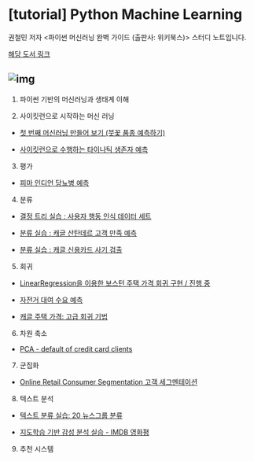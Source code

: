 # [tutorial] Python Machine Learning

권철민 저자 <파이썬 머신러닝 완벽 가이드 (출판사: 위키북스)> 스터디 노트입니다.

[해당 도서 링크](http://www.yes24.com/Product/Goods/69752484)

![img](http://image.yes24.com/goods/69752484/800x0)
---

01. 파이썬 기반의 머신러닝과 생태계 이해 

02. 사이킷런으로 시작하는 머신 러닝

- [첫 번째 머신러닝 만들어 보기 (붓꽃 품종 예측하기)](https://github.com/ameliachoi/tutorial-python-machine-learning/blob/master/python_ml_02_iris.ipynb)

- [사이킷런으로 수행하는 타이나틱 생존자 예측](https://www.kaggle.com/jinameliachoi/tutorial-titanic-with-scikit-learn)

03. 평가

- [피마 인디언 당뇨병 예측](https://www.kaggle.com/jinameliachoi/tutorial-pima-indians-diabetes)

04. 분류

- [결정 트리 실습 : 사용자 행동 인식 데이터 세트](https://www.kaggle.com/jinameliachoi/tutorial-human-activity-recognition-smartphone)

- [분류 실습 : 캐글 산탄데르 고객 만족 예측](https://www.kaggle.com/jinameliachoi/tutorial-santander-customer-satisfaction)

- [분류 실습 : 캐글 신용카드 사기 검출](https://www.kaggle.com/jinameliachoi/tutorial-credit-card-fraud-detection)

05. 회귀

- [LinearRegression을 이용한 보스턴 주택 가격 회귀 구현 / 진행 중]()

- [자전거 대여 수요 예측](https://www.kaggle.com/jinameliachoi/tutorial-bike-sharing-demand-regression)

- [캐글 주택 가격: 고급 회귀 기법](https://www.kaggle.com/jinameliachoi/tutorial-house-prices-advanced-regression)

06. 차원 축소

- [PCA - default of credit card clients](https://www.kaggle.com/jinameliachoi/tutorial-pca-default-of-credit-card-clients)

07. 군집화

- [Online Retail Consumer Segmentation 고객 세그멘테이션](https://www.kaggle.com/jinameliachoi/tutorial-online-retail-consumer-segmentation)

08. 텍스트 분석 

- [텍스트 분류 실습: 20 뉴스그룹 분류](https://github.com/ameliachoi/tutorial-python-machine-learning/blob/master/python_ml_08_20newsgroups.ipynb)

- [지도학습 기반 감성 분석 실습 - IMDB 영화평](https://www.kaggle.com/jinameliachoi/tutorial-bags-of-words-meets-bags-of-popcorn)

09. 추천 시스템

